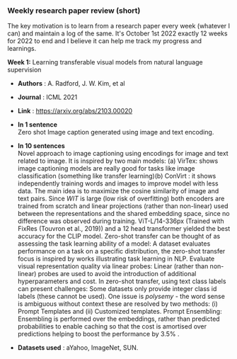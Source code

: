 ### Weekly research paper review (short)
The key motivation is to learn from a research paper every week (whatever I can) and maintain a log of the same.
It's October 1st 2022 exactly 12 weeks for 2022 to end and I believe it can help me track my progress and learnings.

**Week 1:** Learning transferable visual models from natural language supervision
- **Authors** : A. Radford, J. W. Kim, et al
- **Journal** : ICML 2021
- **Link** : https://arxiv.org/abs/2103.00020
- **In 1 sentence** <br> Zero shot Image caption generated using image and text encoding.
- **In 10 sentences** <br> Novel approach to image captioning using encodings for image and text related to image. It is inspired by two main models: (a) VirTex: shows image captioning models are really good for tasks like image classification (something like transfer learning)(b) ConVirt : it shows independently training words and images to improve model with less data. The main idea is to maximize the cosine similarity of image and text pairs. Since _WIT_ is large (low risk of overfitting) both encoders are trained from scratch and linear projections (rather than non-linear) used between the representations and the shared embedding space, since no difference was observed during training. ViT-L/14-336px (Trained with FixRes (Touvron et al., 2019)) and a 12 head transformer yielded the best accuracy for the CLIP model.
Zero-shot transfer can be thought of as assessing the task learning ability of a model: A dataset evaluates performance on a task on a specific distribution, the zero-shot transfer focus is inspired by works illustrating task learning in NLP. Evaluate visual representation quality via linear probes: Linear (rather than non-linear) probes are used to avoid the introduction of additional hyperparameters and cost. In zero-shot transfer, using text class labels can present challenges:
Some datasets only provide integer class id labels (these cannot be used). One issue is _polysemy_ - the word sense is ambiguous without context these are resolved by two methods: (i) Prompt Templates and (ii) Customized templates. Prompt Ensembling: Ensembling is performed over the embeddings, rather than predicted probabilities to enable caching so that the cost is amortised over predictions helping to boost the performance by 3.5% .

- **Datasets used** : aYahoo, ImageNet, SUN.
<br>